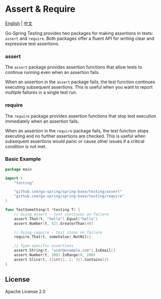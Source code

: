 # Assert & Require

[English](README.md) | [中文](README_CN.md)

Go-Spring Testing provides two packages for making assertions in tests: `assert` and `require`. Both packages offer a
fluent API for writing clear and expressive test assertions.

### assert

The `assert` package provides assertion functions that allow tests to continue running even when an assertion fails.

When an assertion in the `assert` package fails, the test function continues executing subsequent assertions. This is
useful when you want to report multiple failures in a single test run.

### require

The `require` package provides assertion functions that stop test execution immediately when an assertion fails.

When an assertion in the `require` package fails, the test function stops executing and no further assertions are
checked. This is useful when subsequent assertions would panic or cause other issues if a critical condition is not met.

### Basic Example

```go
package main

import (
	"testing"

	"github.com/go-spring/spring-base/testing/assert"
	"github.com/go-spring/spring-base/testing/require"
)

func TestSomething(t *testing.T) {
	// Using assert - test continues on failure
	assert.That(t, "hello").Equal("hello")
	assert.Number(t, 42).GreaterThan(40)

	// Using require - test stops on failure
	require.That(t, someValue).NotNil()

	// Type-specific assertions
	assert.String(t, "user@example.com").IsEmail()
	assert.Number(t, 100).InRange(0, 200)
	assert.Slice(t, []int{1, 2, 3}).Contains(2)
}
```

## License

Apache License 2.0
